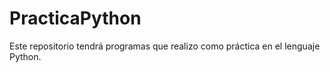 # PracticaPython
Este repositorio tendrá programas que realizo como práctica en el lenguaje Python.
